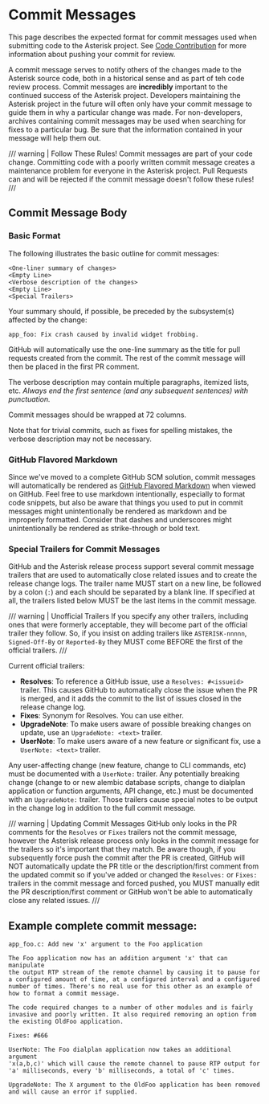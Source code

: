 # Commit Messages

This page describes the expected format for commit messages used when submitting code to the Asterisk project. See [Code Contribution](/Development/Policies-and-Procedures/Code-Contribution) for more information about pushing your commit for review.

A commit message serves to notify others of the changes made to the Asterisk source code, both in a historical sense and as part of teh code review process. Commit messages are **incredibly** important to the continued success of the Asterisk project. Developers maintaining the Asterisk project in the future will often only have your commit message to guide them in why a particular change was made. For non-developers, archives containing commit messages may be used when searching for fixes to a particular bug. Be sure that the information contained in your message will help them out.

/// warning | Follow These Rules!
Commit messages are part of your code change. Committing code with a poorly written commit message creates a maintenance problem for everyone in the Asterisk project.  Pull Requests can and will be rejected if the commit message doesn't follow these rules!
///


## Commit Message Body

### Basic Format

The following illustrates the basic outline for commit messages:

```
<One-liner summary of changes>
<Empty Line>
<Verbose description of the changes>
<Empty Line>
<Special Trailers>
```

Your summary should, if possible, be preceded by the subsystem(s) affected by the change:

```
app_foo: Fix crash caused by invalid widget frobbing.
```

GitHub will automatically use the one-line summary as the title for pull requests created from the commit.  The rest of the commit message will then be placed in the first PR comment.

The verbose description may contain multiple paragraphs, itemized lists, etc. *Always end the first sentence (and any subsequent sentences) with punctuation.*

Commit messages should be wrapped at 72 columns.

Note that for trivial commits, such as fixes for spelling mistakes, the verbose description may not be necessary.

### GitHub Flavored Markdown

Since we've moved to a complete GitHub SCM solution, commit messages will automatically be rendered as [GitHub Flavored Markdown](https://github.github.com/gfm/) when viewed on GitHub.  Feel free to use markdown intentionally, especially to format code snippets, but also be aware that things you used to put in commit messages might unintentionally be rendered as markdown and be improperly formatted.  Consider that dashes and underscores might unintentionally be rendered as strike-through or bold text.

### Special Trailers for Commit Messages

GitHub and the Asterisk release process support several commit message trailers that are used to automatically close related issues and to create the release change logs.  The trailer name MUST start on a new line, be followed by a colon (`:`) and each should be separated by a blank line.  If specified at all, the trailers listed below MUST be the last items in the commit message.

/// warning | Unofficial Trailers
If you specify any other trailers, including ones that were formerly acceptable, they will become part of the official trailer they follow. So, if you insist on adding trailers like `ASTERISK-nnnnn`, `Signed-Off-By` or `Reported-By` they MUST come BEFORE the first of the official trailers.
///

Current official trailers:

* **Resolves**: To reference a GitHub issue, use a  `Resolves: #<issueid>` trailer.  This causes GitHub to automatically close the issue when the PR is merged, and it adds the commit to the list of issues closed in the release change log.
* **Fixes**: Synonym for Resolves.  You can use either.
* **UpgradeNote**: To make users aware of possible breaking changes on update, use an `UpgradeNote: <text>` trailer.
* **UserNote**: To make users aware of a new feature or significant fix, use a `UserNote: <text>` trailer.

Any user-affecting change (new feature, change to CLI commands, etc) must be documented with a `UserNote:` trailer.   Any potentially breaking change (change to or new alembic database scripts, change to dialplan application or function arguments, API change, etc.) must be documented with an `UpgradeNote:` trailer.   Those trailers cause special notes to be output in the change log in addition to the full commit message.

/// warning | Updating Commit Messages
GitHub only looks in the PR comments for the `Resolves` or `Fixes` trailers not the commit message, however the Asterisk release process only looks in the commit message for the trailers so it's important that they match.  Be aware though, if you subsequently force push the commit after the PR is created, GitHub will NOT automatically update the PR title or the description/first comment from the updated commit so if you've added or changed the `Resolves:` or `Fixes:` trailers in the commit message and forced pushed, you MUST manually edit the PR description/first comment or GitHub won't be able to automatically close any related issues.
///

## Example complete commit message:

```
app_foo.c: Add new 'x' argument to the Foo application

The Foo application now has an addition argument 'x' that can manipulate
the output RTP stream of the remote channel by causing it to pause for
a configured amount of time, at a configured interval and a configured
number of times. There's no real use for this other as an example of
how to format a commit message. 

The code required changes to a number of other modules and is fairly
invasive and poorly written. It also required removing an option from
the existing OldFoo application.

Fixes: #666

UserNote: The Foo dialplan application now takes an additional argument
'x(a,b,c)' which will cause the remote channel to pause RTP output for
'a' milliseconds, every 'b' milliseconds, a total of 'c' times.

UpgradeNote: The X argument to the OldFoo application has been removed
and will cause an error if supplied.

```

